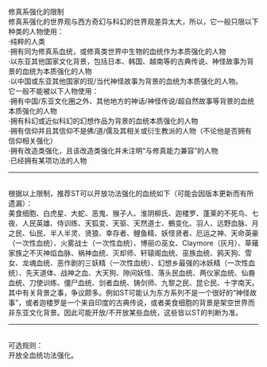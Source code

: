 <title>【功法说明】</title>
<meta name="GENERATOR" content="WinCHM">
<meta http-equiv="Content-Type" content="text/html; charset=gb2312">
<P>修真系强化的限制
<br>修真系强化的世界观与西方奇幻与科幻的世界观差异太大，所以，它一般只限以下种类的人物使用：
<br>·纯粹的人类
<br>·拥有同为修真系血统，或修真类世界中生物的血统作为本质强化的人物
<br>·以东亚其他国家文化背景，包括日本、韩国、越南等的古典传说、神怪故事为背景的血统为本质强化的人物
<br>·以中国或东亚其他国家的现/当代神怪故事为背景的血统为本质强化的人物。
<br>它一般不能被以下人物使用：
<br>·拥有中国/东亚文化圈之外、其他地方的神话/神怪传说/超自然故事等背景的血统本质强化的人物
<br>·拥有科幻或近似科幻的幻想作品为背景的血统本质强化的人物
<br>·拥有信仰并且其信仰不是佛/道/儒及其相关或衍生教派的人物（不论他是否拥有信仰相关强化）
<br>·拥有改造类强化，且该改造类强化并未注明“与修真能力兼容”的人物
<br>·已经拥有某项功法的人物</P>
<HR>
<br>根据以上限制，推荐ST可以开放功法强化的血统如下（可能会因版本更新而有所遗漏）：
<br>美食细胞、白虎星、大蛇、恶鬼、猴子人、淮阴柳氏、迦楼罗、蓬莱的不死鸟、七夜、人民英雄、侍训练、天狐变、天驱、天然道士、鵺变化、羽人、远野血脉、月之民、仙民、半人半灵、贤狼、幸存者、鲤鱼精、妖怪贤者、厄运之神、天命英豪（一次性血统）、火雾战士（一次性血统）、博丽の巫女、Claymore（灰月）、草薙家族之不灭神焰血脉、祸神血统、灭却师、轩辕阁血统、巫族血统、鸦天狗、雪女、龙魂血统、恶作剧的三妖精（一次性血统）、幻想乡最强的冰妖精（一次性血统）、先天道体、战神之血、大天狗、隙间妖怪、落头民血统、两仪家血统、仙裔血统、刀使训练、僵尸血统、剑者血统、铸剑师、九黎之民、昆仑民、十字南天。
<br>其中有关背景之事，争议颇多。例如ST可能认为东方系列不是一个很好的“神怪故事”，或者迦楼罗是一个来自印度的古典传说，或者美食细胞的背景是架空世界而非东亚文化背景。因此可能开放/不开放某些血统，这些皆以ST的判断为准。
<hr>
<br>可选规则：
<br>开放全血统功法强化。